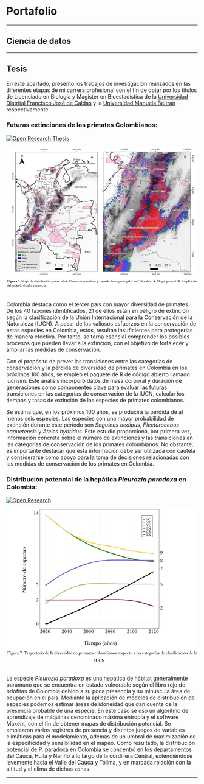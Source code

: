 # Portafolio
---
## Ciencia de datos
---
## Tesis

En este apartado, presento los trabajos de investigación realizados en las diferentes etapas de mi carrera profesional con el fin de optar por los titulos de Licenciado en Biología y Magíster en Bioestadística de la [Universidad Distrital Francisco José de Caldas](http://licbiologia.udistrital.edu.co:8080/ "UD Lic. en Biología") y la [Universidad Manuela Beltrán](https://umb.edu.co/programa/maestria-en-bioestadistica/ "UMB Maestría en Bioestadística") respectivamente.
<br>

### **Futuras extinciones de los primates Colombianos:**

[![Open Research Thesis](https://img.shields.io/badge/PDF-Open_Research_Thesis?logo=adobe-acrobat-reader&logoColor=white&label=PDF&color=red)](pdf/bdag_mg_thesis.pdf)

<center><img src="images/bdag_p_thesis_img.png"/></center>  
<br>

Colombia destaca como el tercer país con mayor diversidad de primates. De los 40 taxones identificados, 21 de ellos están en peligro de extinción según la clasificación de la Unión Internacional para la Conservación de la Naturaleza (IUCN). A pesar de los valiosos esfuerzos en la conservación de estas especies en Colombia, estos, resultan insuficientes para protegerlas de manera efectiva. Por tanto, se torna esencial comprender los posibles procesos que pueden llevar a la extinción, con el objetivo de fortalecer y ampliar las medidas de conservación.

Con el propósito de prever las transiciones entre las categorías de conservación y la pérdida de diversidad de primates en Colombia en los próximos 100 años, se empleó el paquete de R de código abierto llamado iucnsim. Este análisis incorporó datos de masa corporal y duración de generaciones como componentes clave para evaluar las futuras transiciones en las categorías de conservación de la IUCN, calcular los tiempos y tasas de extinción de las especies de primates colombianos.

Se estima que, en los próximos 100 años, se producirá la pérdida de al menos seis especies. Las especies con una mayor probabilidad de extinción durante este período son *Saguinus oedipus*, *Plecturocebus caquetensis* y *Ateles hybridus*. Este estudio proporciona, por primera vez, información concreta sobre el número de extinciones y las transiciones en las categorías de conservación de los primates colombianos. No obstante, es importante destacar que esta información debe ser utilizada con cautela y considerarse como apoyo para la toma de decisiones relacionadas con las medidas de conservación de los primates en Colombia.
<br>

### **Distribución potencial de la hepática *Pleurozia paradoxa* en Colombia:**

[![Open Research](https://img.shields.io/badge/PDF-Open_Research-red?logo=adobe-acrobat-reader&logoColor=white)](pdf/bdag_p_thesis.pdf)

<center><img src="images/bdag_mg_thesis_img.png"/></center>  
<br>

La especie *Pleurozia paradoxa* es una hepática de hábitat generalmente paramuno que se encuentra en estado vulnerable según el libro rojo de briófitas de Colombia debido a su poca presencia y su minúscula área de ocupación en el país. Mediante la aplicación de modelos de distribución de especies podemos estimar áreas de idoneidad que dan cuenta de la presencia probable de una especie. En este caso se usó un algoritmo de aprendizaje de máquinas denominado máxima entropía y el software Maxent, con el fin de obtener mapas de distribución potencial. Se emplearon varios registros de presencia y distintos juegos de variables climáticas para el modelamiento, además de un umbral de maximización de la especificidad y sensibilidad en el mapeo. Como resultado, la distribución potencial de P. paradoxa en Colombia se concentró en los departamentos del Cauca, Huila y Nariño a lo largo de la cordillera Central, extendiéndose levemente hacia el Valle del Cauca y Tolima, y en marcada relación con la altitud y el clima de dichas zonas.


---
